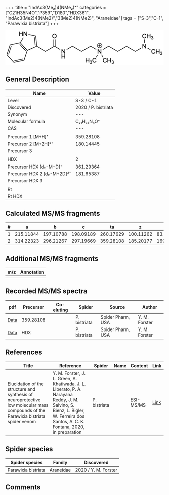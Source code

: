 +++
title = "IndAc3(Me₂)4(NMe₂)⁺"
categories = ["C21H35N4O","P359","D180","HDX361",
"IndAc3(Me2)4(NMe2)","3(Me2)4(NMe2)",
"Araneidae"]
tags = ["S-3","C-1",
"Parawixia bistriata"]
+++

![](/img/IndAc3(Me2)4(NMe2).png)

## General Description

| Name                       | Value              |
|----------------------------|--------------------|
| Level                      | S-3 / C-1          |
| Discovered                 | 2020 / P. bistriata |
| Synonym                    | ---                |
| Molecular formula          | C₂₁H₃₅N₄O⁺                   |
| CAS                        | ---                |
|                            |                    |
| Precursor 1 [M+H]⁺         | 359.28108                   |
| Precursor 2 [M+2H]²⁺       | 180.14445                   |
| Precursor 3                |                    |
|                            |                    |
| HDX                        | 2                   |
| Precursor HDX   [d₂-M+D]⁺   | 361.29364                   |
| Precursor HDX 2 [d₂-M+2D]²⁺ | 181.65387                   |
| Precursor HDX 3            |                    |
|                            |                    |
| Rt                         |                    |
| Rt HDX                     |                    |

## Calculated MS/MS fragments

| # | a         | b         | c         | ta        | z         | y         | tz        |
|---|-----------|-----------|-----------|-----------|-----------|-----------|-----------|
| 1 | 215.11844 | 197.10788 | 198.09189 | 260.17629 | 100.11262 | 83.08607 | 145.17047 |
| 2 | 314.22323 | 296.21267 | 297.19669 | 359.28108 | 185.20177 | 169.18305 | 202.22832 |

## Additional MS/MS fragments

| m/z | Annotation |
|-----|------------|
|     |            |

## Recorded MS/MS spectra

| pdf                                             | Precursor | Co-eluting | Spider      | Source                       | Author        |
|-------------------------------------------------|-----------|------------|-------------|------------------------------|---------------|
| [Data](/pdf/P-bistriata/359_IndAc3(Me2)4(NMe2)_Pb.pdf) | 359.28108 |           | P. bistriata | Spider Pharm, USA | Y. M. Forster |
| [Data](/pdf/P-bistriata/359_IndAc3(Me2)4(NMe2)_Pb_HDX.pdf) | HDX |           | P. bistriata | Spider Pharm, USA | Y. M. Forster |


## References

| Title | Reference | Spider | Name | Content | Link |
|-------|-----------|--------|------|---------|------|
| Elucidation of the structure and synthesis of neuroprotective low molecular mass compounds of the Parawixia bistriata spider venom      | Y. M. Forster, J. L. Green, A. Khatiwada, J. L. Liberato, P. A. Narayana Reddy, J. M. Salvino, S. Bienz, L. Bigler, W. Ferreira dos Santos, A. C. K. Fontana, 2020, in preparation          | P. bistriata       |      | ESI-MS/MS        | [Link](unknown)     |

## Spider species

| Spider species     | Family     | Discovered           |
|--------------------|------------|----------------------|
| Parawixia bistriata | Araneidae | 2020 / Y. M. Forster |


## Comments